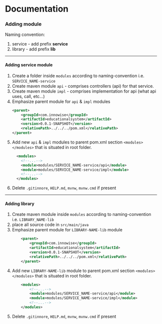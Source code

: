 # Documentation

### Adding module

Naming convention:
1. service - add prefix **service**
2. library - add prefix **lib**

---

#### Adding service module

1. Create a folder inside `modules` according to naming-convention i.e. `SERVICE_NAME-service`
2. Create maven module `api` - comprises controllers (api) for that service.
3. Create maven module `impl` - comprises implementation for api (what api uses, call, etc...)
4. Emphasize parent module for `api` & `impl` modules
    ```xml
    <parent>
        <groupId>com.innowise</groupId>
        <artifactId>educationalsystem</artifactId>
        <version>0.0.1-SNAPSHOT</version>
        <relativePath>../../../pom.xml</relativePath>
    </parent>
    ```
5. Add new `api` & `impl` modules to parent pom.xml section `<modules></modules>` that is situated in root folder. 
    ```xml
      <modules>
        <!--...-->
        <module>modules/SERVICE_NAME-service/api</module>
        <module>modules/SERVICE_NAME-service/impl</module>
        <!--...-->
      </modules>
    ```
6. Delete `.gitinnore`, `HELP.md`, `mvnw`, `mvnw.cmd` if present

---

#### Adding library

1. Create maven module inside `modules` according to naming-convention i.e. `LIBRARY_NAME-lib`
2. place all source code in `src/main/java`
3. Emphasize parent module for `LIBRARY-NAME-lib` module
    ```xml
        <parent>
            <groupId>com.innowise</groupId>
            <artifactId>educationalsystem</artifactId>
            <version>0.0.1-SNAPSHOT</version>
            <relativePath>../../../pom.xml</relativePath>
        </parent>
    ```
4. Add new `LIBRARY-NAME-lib` module to parent pom.xml section `<modules></modules>` that is situated in root folder.
   ```xml
       <modules>
           <!--...-->
           <module>modules/SERVICE_NAME-service/api</module>
           <module>modules/SERVICE_NAME-service/impl</module>
           <!--...-->
       </modules>
   ```
5. Delete `.gitinnore`, `HELP.md`, `mvnw`, `mvnw.cmd` if present
